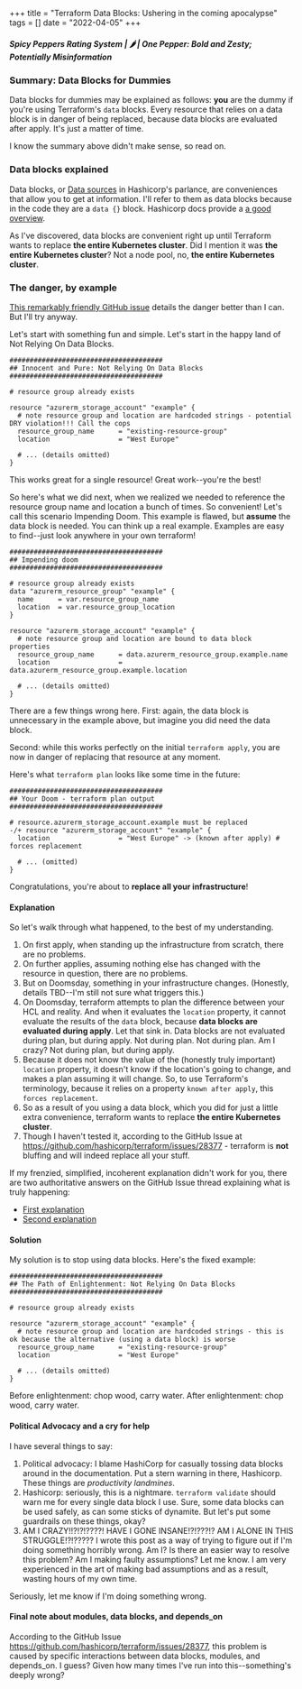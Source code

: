 +++
title = "Terraform Data Blocks: Ushering in the coming apocalypse"
tags = []
date = "2022-04-05"
+++

##### Spicy Peppers Rating System | 🌶 | One Pepper: Bold and Zesty; Potentially Misinformation

### Summary: Data Blocks for Dummies

Data blocks for dummies may be explained as follows: **you** are the dummy if you're using Terraform's `data` blocks. Every resource that relies on a data block is in danger of being replaced, because data blocks are evaluated after apply. It's just a matter of time.

I know the summary above didn't make sense, so read on.

### Data blocks explained

Data blocks, or [Data sources](https://www.terraform.io/language/data-sources) in Hashicorp's parlance, are conveniences that allow you to get at information. I'll refer to them as data blocks because in the code they are a `data {}` block. Hashicorp docs provide a [a good overview](https://www.terraform.io/language/data-sources).

As I've discovered, data blocks are convenient right up until Terraform wants to replace **the entire Kubernetes cluster**. Did I mention it was **the entire Kubernetes cluster**? Not a node pool, no, **the entire Kubernetes cluster**.

### The danger, by example

[This remarkably friendly GitHub issue](https://github.com/hashicorp/terraform/issues/28377) details the danger better than I can. But I'll try anyway.

Let's start with something fun and simple. Let's start in the happy land of Not Relying On Data Blocks.

```hcl
######################################
## Innocent and Pure: Not Relying On Data Blocks
######################################

# resource group already exists

resource "azurerm_storage_account" "example" {
  # note resource group and location are hardcoded strings - potential DRY violation!!! Call the cops
  resource_group_name      = "existing-resource-group"
  location                 = "West Europe"

  # ... (details omitted)
}
```

This works great for a single resource! Great work--you're the best!

So here's what we did next, when we realized we needed to reference the resource group name and location a bunch of times. So convenient! Let's call this scenario Impending Doom. This example is flawed, but **assume** the data block is needed. You can think up a real example. Examples are easy to find--just look anywhere in your own terraform!

```hcl
######################################
## Impending doom
######################################

# resource group already exists
data "azurerm_resource_group" "example" {
  name      = var.resource_group_name
  location  = var.resource_group_location
}

resource "azurerm_storage_account" "example" {
  # note resource group and location are bound to data block properties
  resource_group_name      = data.azurerm_resource_group.example.name
  location                 = data.azurerm_resource_group.example.location

  # ... (details omitted)
}
```

There are a few things wrong here. First: again, the data block is unnecessary in the example above, but imagine you did need the data block.

Second: while this works perfectly on the initial `terraform apply`, you are now in danger of replacing that resource at any moment.

Here's what `terraform plan` looks like some time in the future:

```hcl
######################################
## Your Doom - terraform plan output
######################################

# resource.azurerm_storage_account.example must be replaced
-/+ resource "azurerm_storage_account" "example" {
  location                 = "West Europe" -> (known after apply) # forces replacement

  # ... (omitted)
}
```

Congratulations, you're about to **replace all your infrastructure**!

#### Explanation

So let's walk through what happened, to the best of my understanding.

1. On first apply, when standing up the infrastructure from scratch, there are no problems.
1. On further applies, assuming nothing else has changed with the resource in question, there are no problems.
1. But on Doomsday, something in your infrastructure changes. (Honestly, details TBD--I'm still not sure what triggers this.)
1. On Doomsday, terraform attempts to plan the difference between your HCL and reality. And when it evaluates the `location` property, it cannot evaluate the results of the `data` block, because **data blocks are evaluated during apply**. Let that sink in. Data blocks are not evaluated during plan, but during apply. Not during plan. Not during plan. Am I crazy? Not during plan, but during apply.
1. Because it does not know the value of the (honestly truly important) `location` property, it doesn't know if the location's going to change, and makes a plan assuming it will change. So, to use Terraform's terminology, because it relies on a property `known after apply`, this `forces replacement`.
1. So as a result of you using a data block, which you did for just a little extra convenience, terraform wants to replace **the entire Kubernetes cluster**.
1. Though I haven't tested it, according to the GitHub Issue at https://github.com/hashicorp/terraform/issues/28377 - terraform is **not** bluffing and will indeed replace all your stuff.

If my frenzied, simplified, incoherent explanation didn't work for you, there are two authoritative answers on the GitHub Issue thread explaining what is truly happening:

- [First explanation](https://github.com/hashicorp/terraform/issues/28377#issuecomment-820398608)
- [Second explanation](https://github.com/hashicorp/terraform/issues/28377#issuecomment-824070018)

#### Solution

My solution is to stop using data blocks. Here's the fixed example:

```hcl
######################################
## The Path of Enlightenment: Not Relying On Data Blocks
######################################

# resource group already exists

resource "azurerm_storage_account" "example" {
  # note resource group and location are hardcoded strings - this is ok because the alternative (using a data block) is worse
  resource_group_name      = "existing-resource-group"
  location                 = "West Europe"

  # ... (details omitted)
}
```

Before enlightenment: chop wood, carry water. After enlightenment: chop wood, carry water.

#### Political Advocacy and a cry for help

I have several things to say:

1. Political advocacy: I blame HashiCorp for casually tossing data blocks around in the documentation. Put a stern warning in there, Hashicorp. These things are _productivity landmines_.
1. Hashicorp: seriously, this is a nightmare. `terraform validate` should warn me for every single data block I use. Sure, some data blocks can be used safely, as can some sticks of dynamite. But let's put some guardrails on these things, okay?
1. AM I CRAZY!!?!?!????! HAVE I GONE INSANE!?!???!? AM I ALONE IN THIS STRUGGLE!?!????? I wrote this post as a way of trying to figure out if I'm doing something horribly wrong. Am I? Is there an easier way to resolve this problem? Am I making faulty assumptions? Let me know. I am very experienced in the art of making bad assumptions and as a result, wasting hours of my own time.

Seriously, let me know if I'm doing something wrong.

#### Final note about modules, data blocks, and depends_on

According to the GitHub Issue https://github.com/hashicorp/terraform/issues/28377, this problem is caused by specific interactions between data blocks, modules, and depends_on. I guess? Given how many times I've run into this--something's deeply wrong?
